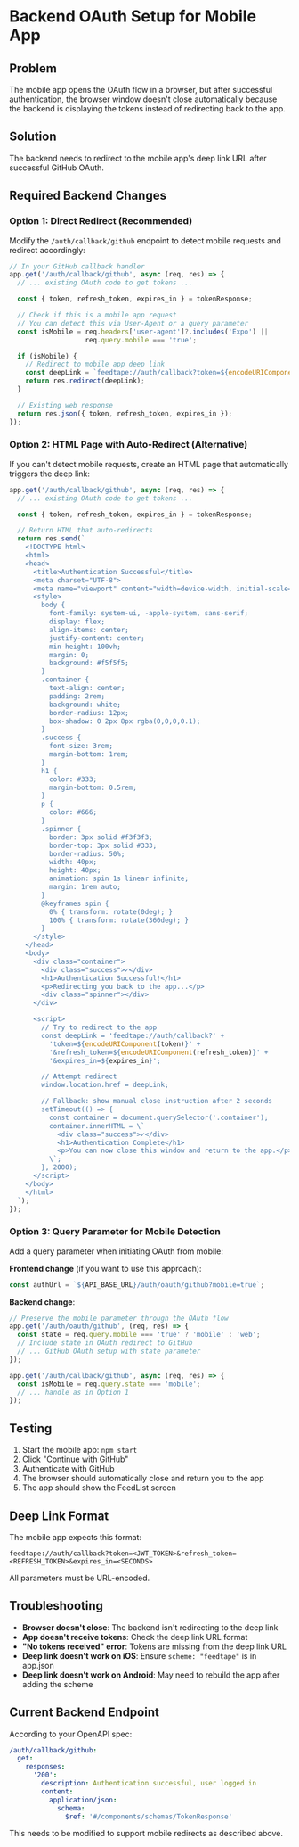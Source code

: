 # Backend OAuth Setup for Mobile App

## Problem
The mobile app opens the OAuth flow in a browser, but after successful authentication, the browser window doesn't close automatically because the backend is displaying the tokens instead of redirecting back to the app.

## Solution
The backend needs to redirect to the mobile app's deep link URL after successful GitHub OAuth.

## Required Backend Changes

### Option 1: Direct Redirect (Recommended)

Modify the `/auth/callback/github` endpoint to detect mobile requests and redirect accordingly:

```javascript
// In your GitHub callback handler
app.get('/auth/callback/github', async (req, res) => {
  // ... existing OAuth code to get tokens ...

  const { token, refresh_token, expires_in } = tokenResponse;

  // Check if this is a mobile app request
  // You can detect this via User-Agent or a query parameter
  const isMobile = req.headers['user-agent']?.includes('Expo') ||
                   req.query.mobile === 'true';

  if (isMobile) {
    // Redirect to mobile app deep link
    const deepLink = `feedtape://auth/callback?token=${encodeURIComponent(token)}&refresh_token=${encodeURIComponent(refresh_token)}&expires_in=${expires_in}`;
    return res.redirect(deepLink);
  }

  // Existing web response
  return res.json({ token, refresh_token, expires_in });
});
```

### Option 2: HTML Page with Auto-Redirect (Alternative)

If you can't detect mobile requests, create an HTML page that automatically triggers the deep link:

```javascript
app.get('/auth/callback/github', async (req, res) => {
  // ... existing OAuth code to get tokens ...

  const { token, refresh_token, expires_in } = tokenResponse;

  // Return HTML that auto-redirects
  return res.send(`
    <!DOCTYPE html>
    <html>
    <head>
      <title>Authentication Successful</title>
      <meta charset="UTF-8">
      <meta name="viewport" content="width=device-width, initial-scale=1.0">
      <style>
        body {
          font-family: system-ui, -apple-system, sans-serif;
          display: flex;
          align-items: center;
          justify-content: center;
          min-height: 100vh;
          margin: 0;
          background: #f5f5f5;
        }
        .container {
          text-align: center;
          padding: 2rem;
          background: white;
          border-radius: 12px;
          box-shadow: 0 2px 8px rgba(0,0,0,0.1);
        }
        .success {
          font-size: 3rem;
          margin-bottom: 1rem;
        }
        h1 {
          color: #333;
          margin-bottom: 0.5rem;
        }
        p {
          color: #666;
        }
        .spinner {
          border: 3px solid #f3f3f3;
          border-top: 3px solid #333;
          border-radius: 50%;
          width: 40px;
          height: 40px;
          animation: spin 1s linear infinite;
          margin: 1rem auto;
        }
        @keyframes spin {
          0% { transform: rotate(0deg); }
          100% { transform: rotate(360deg); }
        }
      </style>
    </head>
    <body>
      <div class="container">
        <div class="success">✓</div>
        <h1>Authentication Successful!</h1>
        <p>Redirecting you back to the app...</p>
        <div class="spinner"></div>
      </div>

      <script>
        // Try to redirect to the app
        const deepLink = 'feedtape://auth/callback?' +
          'token=${encodeURIComponent(token)}' +
          '&refresh_token=${encodeURIComponent(refresh_token)}' +
          '&expires_in=${expires_in}';

        // Attempt redirect
        window.location.href = deepLink;

        // Fallback: show manual close instruction after 2 seconds
        setTimeout(() => {
          const container = document.querySelector('.container');
          container.innerHTML = \`
            <div class="success">✓</div>
            <h1>Authentication Complete</h1>
            <p>You can now close this window and return to the app.</p>
          \`;
        }, 2000);
      </script>
    </body>
    </html>
  `);
});
```

### Option 3: Query Parameter for Mobile Detection

Add a query parameter when initiating OAuth from mobile:

**Frontend change** (if you want to use this approach):
```typescript
const authUrl = `${API_BASE_URL}/auth/oauth/github?mobile=true`;
```

**Backend change**:
```javascript
// Preserve the mobile parameter through the OAuth flow
app.get('/auth/oauth/github', (req, res) => {
  const state = req.query.mobile === 'true' ? 'mobile' : 'web';
  // Include state in OAuth redirect to GitHub
  // ... GitHub OAuth setup with state parameter
});

app.get('/auth/callback/github', async (req, res) => {
  const isMobile = req.query.state === 'mobile';
  // ... handle as in Option 1
});
```

## Testing

1. Start the mobile app: `npm start`
2. Click "Continue with GitHub"
3. Authenticate with GitHub
4. The browser should automatically close and return you to the app
5. The app should show the FeedList screen

## Deep Link Format

The mobile app expects this format:
```
feedtape://auth/callback?token=<JWT_TOKEN>&refresh_token=<REFRESH_TOKEN>&expires_in=<SECONDS>
```

All parameters must be URL-encoded.

## Troubleshooting

- **Browser doesn't close**: The backend isn't redirecting to the deep link
- **App doesn't receive tokens**: Check the deep link URL format
- **"No tokens received" error**: Tokens are missing from the deep link URL
- **Deep link doesn't work on iOS**: Ensure `scheme: "feedtape"` is in app.json
- **Deep link doesn't work on Android**: May need to rebuild the app after adding the scheme

## Current Backend Endpoint

According to your OpenAPI spec:
```yaml
/auth/callback/github:
  get:
    responses:
      '200':
        description: Authentication successful, user logged in
        content:
          application/json:
            schema:
              $ref: '#/components/schemas/TokenResponse'
```

This needs to be modified to support mobile redirects as described above.
